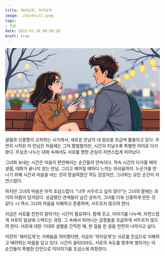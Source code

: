 ```yaml
---
title: 재미있게, 의미있게
image: ./assets/1.jpeg
tags:
- 작문
date: 2025-01-18 00:56:28
draft: true
---
```


![hero](./assets/1.jpeg)

설렘과 신중함이 교차하는 시기에서, 새로운 만남이 내 일상을 조금씩 물들이고 있다. 우연히 시작된 이 만남은 처음에는 그저 평범했지만, 시간이 지날수록 특별한 의미로 다가왔다. 무심코 나누는 대화 속에서도 서로를 향한 관심이 자연스럽게 피어났다.

그녀와 보내는 시간은 마음이 편안해지는 순간들의 연속이다. 약속 시간이 다가올 때의 설렘, 대화가 끝나지 않는 만남, 그리고 헤어질 때마다 느끼는 아쉬움까지. 누군가를 만나기 위해 시간과 마음을 내는 것이 망설여졌던 적도 있었지만, 그녀와는 모든 순간이 자연스럽다.

하지만 그녀의 마음은 아직 조심스럽다. "너무 서두르고 싶지 않다"는 그녀의 말에는 과거의 아픔이 담겨있다. 성급했던 관계들이 남긴 상처가, 그녀를 더욱 신중하게 만든 것 같다. 나 역시 그녀의 마음을 이해하고 존중하며, 서두르지 않으려 한다.

지금은 서로를 천천히 알아가는 시간이 필요하다. 함께 웃고, 이야기를 나누며, 자연스럽게 서로의 일상에 스며드는 과정. 그 속에서 피어나는 감정들을 조급하게 서두르지 않으려 한다. 서로에 대한 기대와 설렘을 간직한 채, 한 걸음 한 걸음 천천히 나아가고 싶다.

이전의 '재미있게'는 가벼움을 의미했다면, 지금의 '의미있게'는 서로를 진심으로 이해하고 배려하는 마음을 담고 있다. 시간이 걸리더라도, 서로의 속도를 맞추며 쌓아가는 이 순간들이 특별한 인연으로 이어지기를 조심스레 희망한다.